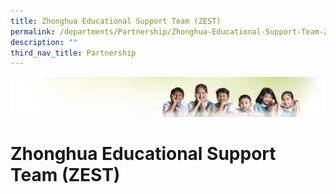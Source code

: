 ```yaml
---
title: Zhonghua Educational Support Team (ZEST)
permalink: /departments/Partnership/Zhonghua-Educational-Support-Team-ZEST/
description: ""
third_nav_title: Partnership
---
```

![](/images/Banner.jpg)

Zhonghua Educational Support Team (ZEST)
========================================